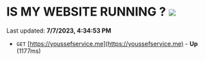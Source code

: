 # IS MY WEBSITE RUNNING ? [![](https://img.shields.io/static/v1?label=Sponsor&message=%E2%9D%A4&logo=GitHub&color=%23fe8e86)](https://github.com/sponsors/<username>)

Last updated: **7/7/2023, 4:34:53 PM**

- `GET` [https://youssefservice.me](https://youssefservice.me) - **Up** (1177ms)
